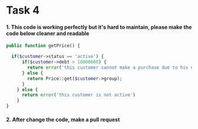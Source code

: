 # Task 4

#### 1. This code is working perfectly but it's hard to maintain, please make the code below cleaner and readable

```php
public function getPrice() {

  if($customer->status == 'active') {
      if($customer->debt > 10000000) {
        return error('this customer cannot make a purchase due to his debt over limit');
      } else {
        return Price::get($customer->group);
      }
    } else {
      return error('this customer is not active')
    }
}
```

#### 2. After change the code, make a pull request
